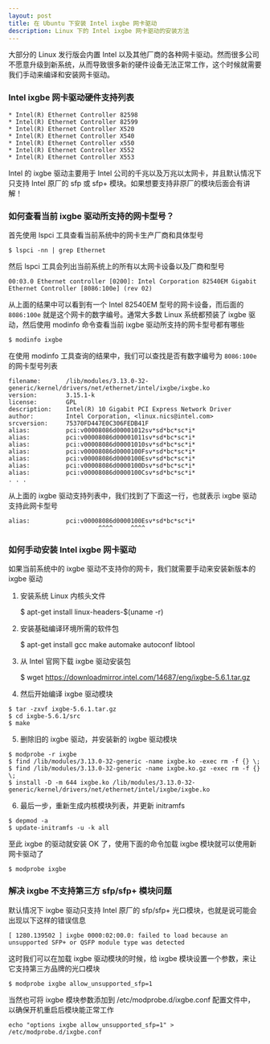```yaml
---
layout: post
title: 在 Ubuntu 下安装 Intel ixgbe 网卡驱动
description: Linux 下的 Intel ixgbe 网卡驱动的安装方法
---
```


大部分的 Linux 发行版会内置 Intel 以及其他厂商的各种网卡驱动。然而很多公司不愿意升级到新系统，从而导致很多新的硬件设备无法正常工作，这个时候就需要我们手动来编译和安装网卡驱动。

### Intel ixgbe 网卡驱动硬件支持列表

    * Intel(R) Ethernet Controller 82598
    * Intel(R) Ethernet Controller 82599
    * Intel(R) Ethernet Controller X520
    * Intel(R) Ethernet Controller X540
    * Intel(R) Ethernet Controller x550
    * Intel(R) Ethernet Controller X552
    * Intel(R) Ethernet Controller X553

Intel 的 ixgbe 驱动主要用于 Intel 公司的千兆以及万兆以太网卡，并且默认情况下只支持 Intel 原厂的 sfp 或 sfp+ 模块。如果想要支持非原厂的模块后面会有讲解！

### 如何查看当前 ixgbe 驱动所支持的网卡型号？

首先使用 lspci 工具查看当前系统中的网卡生产厂商和具体型号

    $ lspci -nn | grep Ethernet

然后 lspci 工具会列出当前系统上的所有以太网卡设备以及厂商和型号

    00:03.0 Ethernet controller [0200]: Intel Corporation 82540EM Gigabit Ethernet Controller [8086:100e] (rev 02)

从上面的结果中可以看到有一个 Intel 82540EM 型号的网卡设备，而后面的 `8086:100e` 就是这个网卡的数字编号。通常大多数 Linux 系统都预装了 ixgbe 驱动，然后使用 modinfo 命令查看当前 ixgbe 驱动所支持的网卡型号都有哪些

    $ modinfo ixgbe

在使用 modinfo 工具查询的结果中，我们可以查找是否有数字编号为 `8086:100e` 的网卡型号列表

    filename:       /lib/modules/3.13.0-32-generic/kernel/drivers/net/ethernet/intel/ixgbe/ixgbe.ko
    version:        3.15.1-k
    license:        GPL
    description:    Intel(R) 10 Gigabit PCI Express Network Driver
    author:         Intel Corporation, <linux.nics@intel.com>
    srcversion:     75370FD447E0C306FEDB41F
    alias:          pci:v00008086d00001012sv*sd*bc*sc*i*
    alias:          pci:v00008086d00001011sv*sd*bc*sc*i*
    alias:          pci:v00008086d00001010sv*sd*bc*sc*i*
    alias:          pci:v00008086d0000100Fsv*sd*bc*sc*i*
    alias:          pci:v00008086d0000100Esv*sd*bc*sc*i*
    alias:          pci:v00008086d0000100Dsv*sd*bc*sc*i*
    alias:          pci:v00008086d0000100Csv*sd*bc*sc*i*
    . . .

从上面的 ixgbe 驱动支持列表中，我们找到了下面这一行，也就表示 ixgbe 驱动支持此网卡型号

    alias:          pci:v00008086d0000100Esv*sd*bc*sc*i*
                             ^^^^     ^^^^

### 如何手动安装 Intel ixgbe 网卡驱动

如果当前系统中的 ixgbe 驱动不支持你的网卡，我们就需要手动来安装新版本的 ixgbe 驱动
​

1) 安装系统 Linux 内核头文件

    $ apt-get install linux-headers-$(uname -r)

2) 安装基础编译环境所需的软件包

    $ apt-get install gcc make automake autoconf libtool

3) 从 Intel 官网下载 ixgbe 驱动安装包

    $ wget https://downloadmirror.intel.com/14687/eng/ixgbe-5.6.1.tar.gz

4) 然后开始编译 ixgbe 驱动模块
```
$ tar -zxvf ixgbe-5.6.1.tar.gz
$ cd ixgbe-5.6.1/src
$ make
```

5) 删除旧的 ixgbe 驱动，并安装新的 ixgbe 驱动模块
```
$ modprobe -r ixgbe
$ find /lib/modules/3.13.0-32-generic -name ixgbe.ko -exec rm -f {} \;
$ find /lib/modules/3.13.0-32-generic -name ixgbe.ko.gz -exec rm -f {} \;
$ install -D -m 644 ixgbe.ko /lib/modules/3.13.0-32-generic/kernel/drivers/net/ethernet/intel/ixgbe/ixgbe.ko
```

6) 最后一步，重新生成内核模块列表，并更新 initramfs
```
$ depmod -a
$ update-initramfs -u -k all
```

至此 ixgbe 的驱动就安装 OK 了，使用下面的命令加载 ixgbe 模块就可以使用新网卡驱动了

    $ modprobe ixgbe

### 解决 ixgbe 不支持第三方  sfp/sfp+ 模块问题

默认情况下 ixgbe 驱动只支持 Intel 原厂的 sfp/sfp+ 光口模块，也就是说可能会出现以下这样的错误信息

    [ 1280.139502 ] ixgbe 0000:02:00.0: failed to load because an unsupported SFP+ or QSFP module type was detected

这时我们可以在加载 ixgbe 驱动模块的时候，给 ixgbe 模块设置一个参数，来让它支持第三方品牌的光口模块

    $ modprobe ixgbe allow_unsupported_sfp=1

当然也可将 ixgbe 模块参数添加到 /etc/modprobe.d/ixgbe.conf 配置文件中，以确保开机重启后模块能正常工作

    echo "options ixgbe allow_unsupported_sfp=1" > /etc/modprobe.d/ixgbe.conf
